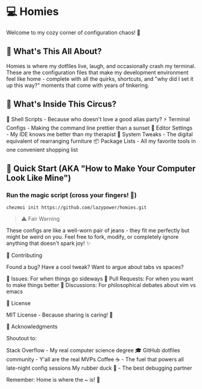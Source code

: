 # 💻️ Homies 

Welcome to my cozy corner of configuration chaos! 🎉

## 🤔 What's This All About?

Homies is where my dotfiles live, laugh, and occasionally crash my terminal. These are the configuration files that make my development environment feel like home - complete with all the quirks, shortcuts, and "why did I set it up this way?" moments that come with years of tinkering.

## 🎪 What's Inside This Circus?

 🐚 Shell Scripts - Because who doesn't love a good alias party?
 ⚡ Terminal Configs - Making the command line prettier than a sunset
 🎨 Editor Settings - My IDE knows me better than my therapist
 🔧 System Tweaks - The digital equivalent of rearranging furniture
 📦 Package Lists - All my favorite tools in one convenient shopping list

## 🚀 Quick Start (AKA "How to Make Your Computer Look Like Mine")

### Run the magic script (cross your fingers! 🤞)

```
chezmoi init https://github.com/lazypower/homies.git
```

> ⚠️ Fair Warning

These configs are like a well-worn pair of jeans - they fit me perfectly but might be weird on you. Feel free to fork, modify, or completely ignore anything that doesn't spark joy! ✨


🤝 Contributing

Found a bug? Have a cool tweak? Want to argue about tabs vs spaces?

  🐛 Issues: For when things go sideways
  🔀 Pull Requests: For when you want to make things better
  💬 Discussions: For philosophical debates about vim vs emacs

📜 License

MIT License - Because sharing is caring! 💝

🙏 Acknowledgments

Shoutout to:

  Stack Overflow - My real computer science degree 🎓
  GitHub dotfiles community - Y'all are the real MVPs
  Coffee ☕ - The fuel that powers all late-night config sessions
  My rubber duck 🦆 - The best debugging partner

Remember: Home is where the ~ is! 🏡
